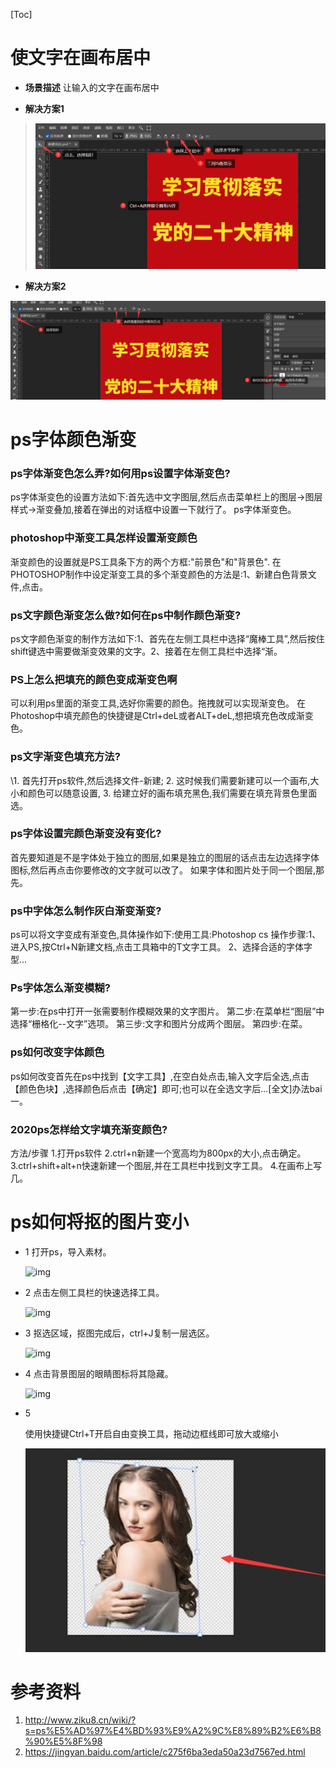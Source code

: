 [Toc]

# 使文字在画布居中

- **场景描述**
  让输入的文字在画布居中

- **解决方案1**

> ![image-20230104142404463](images/image-20230104142404463.png)

- **解决方案2**

![image-20230104142651944](images/image-20230104142651944.png)

# ps字体颜色渐变

### ps字体渐变色怎么弄?如何用ps设置字体渐变色?

ps字体渐变色的设置方法如下:首先选中文字图层,然后点击菜单栏上的图层→图层样式→渐变叠加,接着在弹出的对话框中设置一下就行了。 ps字体渐变色。

### photoshop中渐变工具怎样设置渐变颜色

渐变颜色的设置就是PS工具条下方的两个方框:"前景色"和"背景色". 在PHOTOSHOP制作中设定渐变工具的多个渐变颜色的方法是:1、新建白色背景文件,点击。

### ps文字颜色渐变怎么做?如何在ps中制作颜色渐变?

ps文字颜色渐变的制作方法如下:1、首先在左侧工具栏中选择“魔棒工具”,然后按住shift键选中需要做渐变效果的文字。2、接着在左侧工具栏中选择“渐。

### PS上怎么把填充的颜色变成渐变色啊

可以利用ps里面的渐变工具,选好你需要的颜色。拖拽就可以实现渐变色。 在Photoshop中填充颜色的快捷键是Ctrl+deL或者ALT+deL,想把填充色改成渐变色。

### ps文字渐变色填充方法?

\1. 首先打开ps软件,然后选择文件-新建; 2. 这时候我们需要新建可以一个画布,大小和颜色可以随意设置, 3. 给建立好的画布填充黑色,我们需要在填充背景色里面选。

### ps字体设置完颜色渐变没有变化?

首先要知道是不是字体处于独立的图层,如果是独立的图层的话点击左边选择字体图标,然后再点击你要修改的文字就可以改了。 如果字体和图片处于同一个图层,那先。

### ps中字体怎么制作灰白渐变渐变?

ps可以将文字变成有渐变色,具体操作如下:使用工具:Photoshop cs 操作步骤:1、进入PS,按Ctrl+N新建文档,点击工具箱中的T文字工具。 2、选择合适的字体字型...

### Ps字体怎么渐变模糊?

第一步:在ps中打开一张需要制作模糊效果的文字图片。 第二步:在菜单栏“图层”中选择“栅格化--文字”选项。 第三步:文字和图片分成两个图层。 第四步:在菜。

### ps如何改变字体颜色

ps如何改变首先在ps中找到【文字工具】,在空白处点击,输入文字后全选,点击【颜色色块】,选择颜色后点击【确定】即可;也可以在全选文字后...[全文]办法bai一。

### 2020ps怎样给文字填充渐变颜色?

方法/步骤 1.打开ps软件 2.ctrl+n新建一个宽高均为800px的大小,点击确定。 3.ctrl+shift+alt+n快速新建一个图层,并在工具栏中找到文字工具。 4.在画布上写几。

# ps如何将抠的图片变小

- 1 打开ps，导入素材。

  ![img](https://so1.360tres.com/t011896cd76aa3552dc.png)

- 2 点击左侧工具栏的快速选择工具。

  ![img](https://so1.360tres.com/t0104823e353c2b9156.png)

- 3 抠选区域，抠图完成后，ctrl+J复制一层选区。

  ![img](https://so1.360tres.com/t01f011b990f86224ec.png)

- 4 点击背景图层的眼睛图标将其隐藏。

  ![img](https://so1.360tres.com/t010e75f0d2b11cb751.png)

- 5

  使用快捷键Ctrl+T开启自由变换工具，拖动边框线即可放大或缩小

  ![img](images/t01bc096252411525cc.png)

# 参考资料

1. http://www.ziku8.cn/wiki/?s=ps%E5%AD%97%E4%BD%93%E9%A2%9C%E8%89%B2%E6%B8%90%E5%8F%98
2. https://jingyan.baidu.com/article/c275f6ba3eda50a23d7567ed.html



